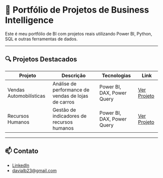 # 🎯 Portfólio de Projetos de Business Intelligence

Este é meu portfólio de BI com projetos reais utilizando Power BI, Python, SQL e outras ferramentas de dados.

---

## 🔍 Projetos Destacados

| Projeto | Descrição | Tecnologias | Link |
|--------|-----------|-------------|------|
| Vendas Automobilísticas| Análise de performance de vendas de lojas de carros | Power BI, DAX, Power Query | [Ver Projeto](./vendas-automobilísticas) |
| Recursos Humanos | Gestão de indicadores de recursos humanos | Power BI, DAX, Power Query | [Ver Projeto](./) |

---

## 📫 Contato

- [LinkedIn](https://www.linkedin.com/in/davialbini/)
- davialb23@gmail.com
